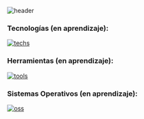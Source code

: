 <!-- # Hello World! '\u{2665}' -->

![header](https://capsule-render.vercel.app/api?type=waving&height=200&color=155E95&text=Hello%20World!%20'\u{2665}'&section=header&reversal=true&textBg=false&fontColor=F2EFE7&fontSize=41&fontAlignY=39&animation=fadeIn)

### Tecnologías (en aprendizaje):
[![techs](https://skillicons.dev/icons?i=flutter,dart,firebase)](https://skillicons.dev)

### Herramientas (en aprendizaje):
[![tools](https://skillicons.dev/icons?i=git,github,figma,obsidian)](https://skillicons.dev)

### Sistemas Operativos (en aprendizaje):
[![oss](https://skillicons.dev/icons?i=windows,linux)](https://skillicons.dev)
